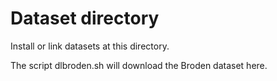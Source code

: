 Dataset directory
=================

Install or link datasets at this directory.

The script dlbroden.sh will download the Broden dataset here.
